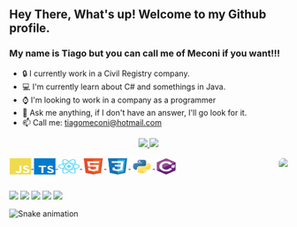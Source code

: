 ## Hey There, What's up! Welcome to my Github profile.
### My name is Tiago but you can call me of Meconi if you want!!!

- 🔒 I currently work in a Civil Registry company.
- 💻 I'm currently learn about C# and somethings in Java.
- ⌚ I'm looking to work in a company as a programmer
- 💬 Ask me anything, if I don't have an answer, I'll go look for it.
- 📫 Call me: tiagomeconi@hotmail.com

<div align="center">
  <a href="https://github.com/tiagomeconi">
  <img height="150em" src="https://github-readme-stats.vercel.app/api?username=tiagomeconi&show_icons=true&theme=nightowl&include_all_commits=true&count_private=true"/>
  <img height="150em" src="https://github-readme-stats.vercel.app/api/top-langs/?username=tiagomeconi&layout=compact&langs_count=7&theme=nightowl"/>
</div>


<div style="display: inline_block"><br>
  
  <img align="center" height="30" width="40" src="https://raw.githubusercontent.com/devicons/devicon/master/icons/javascript/javascript-plain.svg">
  <img align="center" alt="Rafa-Ts" height="30" width="40" src="https://raw.githubusercontent.com/devicons/devicon/master/icons/typescript/typescript-plain.svg">
  <img align="center" alt="Rafa-React" height="30" width="40" src="https://raw.githubusercontent.com/devicons/devicon/master/icons/react/react-original.svg">
  <img align="center" alt="Rafa-HTML" height="30" width="40" src="https://raw.githubusercontent.com/devicons/devicon/master/icons/html5/html5-original.svg">
  <img align="center" alt="Rafa-CSS" height="30" width="40" src="https://raw.githubusercontent.com/devicons/devicon/master/icons/css3/css3-original.svg">
  <img align="center" alt="Rafa-Python" height="30" width="40" src="https://raw.githubusercontent.com/devicons/devicon/master/icons/python/python-original.svg">
  <img align="center" alt="Rafa-Csharp" height="30" width="40" src="https://raw.githubusercontent.com/devicons/devicon/master/icons/csharp/csharp-original.svg">
  <img align="right" height="150" style="border-radius:50px;" src="https://tenor.com/view/code-coding-programming-computer-science-programming-language-gif-16596559">
</div>

  ##

<div>
<a href="https://www.youtube.com/channel/UCMfK3VoXd9t5S18sxAUF2fw" target="_blank"><img src="https://img.shields.io/badge/YouTube-FF0000?style=for-the-badge&logo=youtube&logoColor=white" target="_blank"></a>
<a href="https://www.instagram.com/tiagomeconi/" target="_blank"><img src="https://img.shields.io/badge/-Instagram-%23E4405F?style=for-the-badge&logo=instagram&logoColor=white" target="_blank"></a>
<a href="https://www.twitch.tv/blaze_x15" target="_blank"><img src="https://img.shields.io/badge/Twitch-9146FF?style=for-the-badge&logo=twitch&logoColor=white" target="_blank"></a>
<a href = "mailto:tiagomeconi@hotmail.com"><img src="https://img.shields.io/badge/Gmail-D14836?style=for-the-badge&logo=gmail&logoColor=white" target="_blank"></a>
<a href="https://www.linkedin.com/in/tiagomeconi/" target="_blank"><img src="https://img.shields.io/badge/-LinkedIn-%230077B5?style=for-the-badge&logo=linkedin&logoColor=white" target="_blank"></a>   

![Snake animation](https://github.com/tiagomeconi/tiagomeconi/blob/output/github-contribution-grid-snake.svg)

<div>




